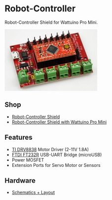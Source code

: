 # Robot-Controller
Robot-Controller Shield for Wattuino Pro Mini.

[![Robot-Controller](https://github.com/watterott/Robot-Controller/raw/master/hardware/Robot-Controller_v11.jpg)](http://www.watterott.com/en/Robot-Controller)


## Shop
* [Robot-Controller Shield](http://www.watterott.com/en/Robot-Controller)
* [Robot-Controller Shield with Wattuino Pro Mini](http://www.watterott.com/en/Robot-Controller-with-Wattuino-Pro-Mini-5V/16MHz)


## Features
* [TI DRV8838](http://www.ti.com/product/drv8838) Motor Driver (2-11V 1.8A)
* [FTDI FT232R](http://www.ftdichip.com/Products/ICs/FT232R.htm) USB-UART Bridge (microUSB)
* Power MOSFET
* Extension Ports for Servo Motor or Sensors


## Hardware
* [Schematics + Layout](https://github.com/watterott/Robot-Controller/tree/master/hardware)
